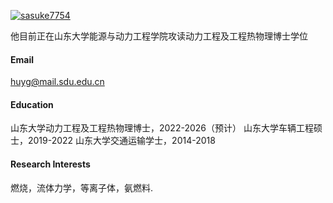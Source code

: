 

[![sasuke7754](https://img.shields.io/badge/胡勇-github-blue?logo=github)](https://github.com/sasuke7754)

他目前正在山东大学能源与动力工程学院攻读动力工程及工程热物理博士学位

#### Email
huyg@mail.sdu.edu.cn

#### Education
山东大学动力工程及工程热物理博士，2022-2026（预计）
山东大学车辆工程硕士，2019-2022
山东大学交通运输学士，2014-2018

#### Research Interests
燃烧，流体力学，等离子体，氨燃料.

